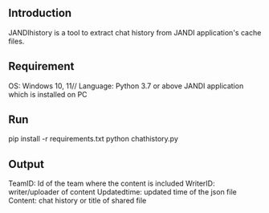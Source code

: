 Introduction
----------------
JANDIhistory is a tool to extract chat history from JANDI application's cache files.

Requirement
---------------
OS: Windows 10, 11//
Language: Python 3.7 or above
JANDI application which is installed on PC

Run
---------
pip install -r requirements.txt
python chathistory.py


Output
------
TeamID: Id of the team where the content is included
WriterID: writer/uploader of content
Updatedtime: updated time of the json file
Content: chat history or title of shared file

